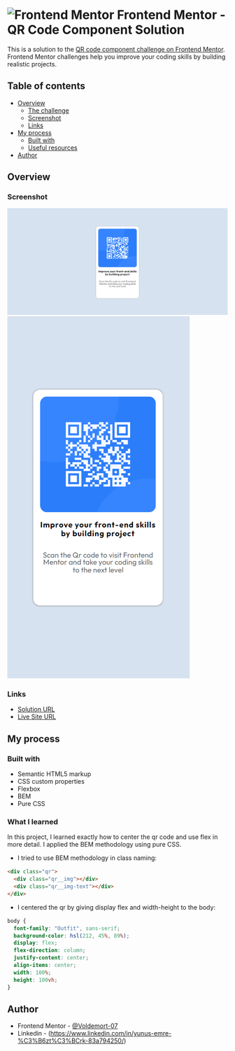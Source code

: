 # <img src="https://user-images.githubusercontent.com/13468728/222973742-9133bdb5-61f0-4f53-8b08-bb3c349e2056.png" title="Frontend Mentor" alt="Frontend Mentor" width="50" height="50"/> Frontend Mentor - QR Code Component Solution

This is a solution to the [QR code component challenge on Frontend Mentor](https://www.frontendmentor.io/challenges/qr-code-component-iux_sIO_H). Frontend Mentor challenges help you improve your coding skills by building realistic projects.

## Table of contents

- [Overview](#overview)
  - [The challenge](#the-challenge)
  - [Screenshot](#screenshot)
  - [Links](#links)
- [My process](#my-process)
  - [Built with](#built-with)
  - [Useful resources](#useful-resources)
- [Author](#author)

## Overview

### Screenshot

![](images/qr.png)
![](images/qr-responsive.png)

### Links

- [Solution URL](https://github.com/emre-02/QR-code-component)
- [Live Site URL](https://emre-02.github.io/QR-code-component/)

## My process

### Built with

- Semantic HTML5 markup
- CSS custom properties
- Flexbox
- BEM
- Pure CSS

### What I learned

In this project, I learned exactly how to center the qr code and use flex in more detail. I applied the BEM methodology using pure CSS.

- I tried to use BEM methodology in class naming:

```html
<div class="qr">
  <div class="qr__img"></div>
  <div class="qr__img-text"></div>
</div>
```

- I centered the qr by giving display flex and width-height to the body:

```css
body {
  font-family: "Outfit", sans-serif;
  background-color: hsl(212, 45%, 89%);
  display: flex;
  flex-direction: column;
  justify-content: center;
  align-items: center;
  width: 100%;
  height: 100vh;
}
```

## Author

- Frontend Mentor - [@Voldemort-07](https://www.frontendmentor.io/profile/Voldemort-07)
- Linkedin - (https://www.linkedin.com/in/yunus-emre-%C3%B6zt%C3%BCrk-83a794250/)

